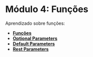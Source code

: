 # Módulo 4: Funções

Aprendizado sobre funções:

- **[Funções](https://github.com/cortelucas/ts-zero-to-hero/tree/main/module-04/01-functions)**
- **[Optional Parameters](https://github.com/cortelucas/ts-zero-to-hero/tree/main/module-04/02-optional-parameters)**
- **[Default Parameters](https://github.com/cortelucas/ts-zero-to-hero/tree/main/module-04/03-default-parameters)**
- **[Rest Parameters](https://github.com/cortelucas/ts-zero-to-hero/tree/main/module-04/04-rest-parameters)**
